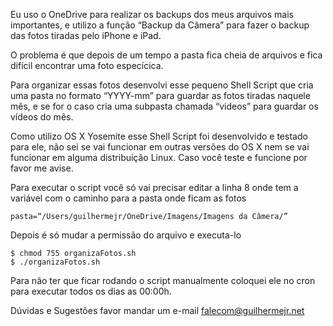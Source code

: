 Eu uso o OneDrive para realizar os backups dos meus arquivos mais importantes, e
utilizo a função “Backup da Câmera” para fazer o backup das fotos tiradas pelo
iPhone e iPad.

O problema é que depois de um tempo a pasta fica cheia de arquivos e fica
difícil encontrar uma foto especícica.

Para organizar essas fotos desenvolvi esse pequeno Shell Script que cria uma
pasta no formato “YYYY-mm” para guardar as fotos tiradas naquele mês, e se for o
caso cria uma subpasta chamada “videos” para guardar os vídeos do mês.

Como utilizo OS X Yosemite esse Shell Script foi desenvolvido e testado para
ele, não sei se vai funcionar em outras versões do OS X nem se vai funcionar em
alguma distribuição Linux. Caso você teste e funcione por favor me avise.

Para executar o script você só vai precisar editar a linha 8 onde tem a variável
com o caminho para a pasta onde ficam as fotos

	pasta=“/Users/guilhermejr/OneDrive/Imagens/Imagens da Câmera/”

Depois é só mudar a permissão do arquivo e executa-lo

	$ chmod 755 organizaFotos.sh 
	$ ./organizaFotos.sh 

Para não ter que ficar rodando o script manualmente coloquei ele no cron para 
executar todos os dias as 00:00h.

Dúvidas e Sugestões favor mandar um e-mail falecom@guilhermejr.net
